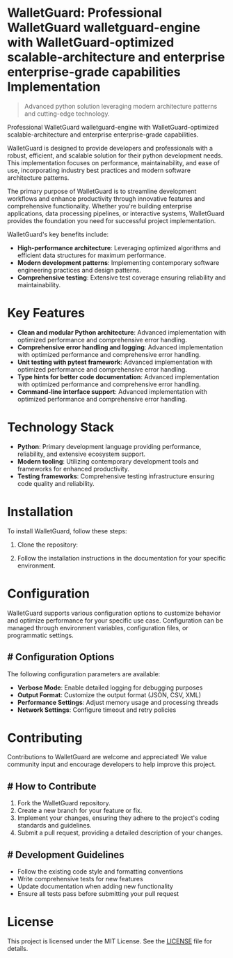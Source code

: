 <!-- fallback_WalletGuard_20250902120607_63329 -->

# WalletGuard: Professional WalletGuard walletguard-engine with WalletGuard-optimized scalable-architecture and enterprise enterprise-grade capabilities Implementation
> Advanced python solution leveraging modern architecture patterns and cutting-edge technology.

Professional WalletGuard walletguard-engine with WalletGuard-optimized scalable-architecture and enterprise enterprise-grade capabilities.

WalletGuard is designed to provide developers and professionals with a robust, efficient, and scalable solution for their python development needs. This implementation focuses on performance, maintainability, and ease of use, incorporating industry best practices and modern software architecture patterns.

The primary purpose of WalletGuard is to streamline development workflows and enhance productivity through innovative features and comprehensive functionality. Whether you're building enterprise applications, data processing pipelines, or interactive systems, WalletGuard provides the foundation you need for successful project implementation.

WalletGuard's key benefits include:

* **High-performance architecture**: Leveraging optimized algorithms and efficient data structures for maximum performance.
* **Modern development patterns**: Implementing contemporary software engineering practices and design patterns.
* **Comprehensive testing**: Extensive test coverage ensuring reliability and maintainability.

# Key Features

* **Clean and modular Python architecture**: Advanced implementation with optimized performance and comprehensive error handling.
* **Comprehensive error handling and logging**: Advanced implementation with optimized performance and comprehensive error handling.
* **Unit testing with pytest framework**: Advanced implementation with optimized performance and comprehensive error handling.
* **Type hints for better code documentation**: Advanced implementation with optimized performance and comprehensive error handling.
* **Command-line interface support**: Advanced implementation with optimized performance and comprehensive error handling.

# Technology Stack

* **Python**: Primary development language providing performance, reliability, and extensive ecosystem support.
* **Modern tooling**: Utilizing contemporary development tools and frameworks for enhanced productivity.
* **Testing frameworks**: Comprehensive testing infrastructure ensuring code quality and reliability.

# Installation

To install WalletGuard, follow these steps:

1. Clone the repository:


2. Follow the installation instructions in the documentation for your specific environment.

# Configuration

WalletGuard supports various configuration options to customize behavior and optimize performance for your specific use case. Configuration can be managed through environment variables, configuration files, or programmatic settings.

## # Configuration Options

The following configuration parameters are available:

* **Verbose Mode**: Enable detailed logging for debugging purposes
* **Output Format**: Customize the output format (JSON, CSV, XML)
* **Performance Settings**: Adjust memory usage and processing threads
* **Network Settings**: Configure timeout and retry policies

# Contributing

Contributions to WalletGuard are welcome and appreciated! We value community input and encourage developers to help improve this project.

## # How to Contribute

1. Fork the WalletGuard repository.
2. Create a new branch for your feature or fix.
3. Implement your changes, ensuring they adhere to the project's coding standards and guidelines.
4. Submit a pull request, providing a detailed description of your changes.

## # Development Guidelines

* Follow the existing code style and formatting conventions
* Write comprehensive tests for new features
* Update documentation when adding new functionality
* Ensure all tests pass before submitting your pull request

# License

This project is licensed under the MIT License. See the [LICENSE](https://github.com/Valerian1964/WalletGuard/blob/main/LICENSE) file for details.
